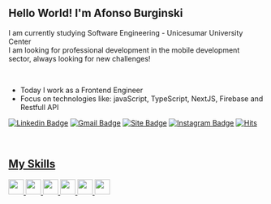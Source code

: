 ## Hello World! I'm Afonso Burginski
<!-- Apresentação -->

I am currently studying Software Engineering - Unicesumar University Center<br>
I am looking for professional development in the mobile development sector, always looking for new challenges!

<br>

- Today I work as a Frontend Engineer
- Focus on technologies like: javaScript, TypeScript, NextJS, Firebase and Restfull API

[![Linkedin Badge](https://img.shields.io/badge/-Afonso%20Burginski-6633cc?style=flat-square&logo=Linkedin&logoColor=white&link=https://www.linkedin.com/in/afonsoburginski)](https://www.linkedin.com/in/afonsoburginski) 
[![Gmail Badge](https://img.shields.io/badge/-burginskikevin@gmail.com-6633cc?style=flat-square&logo=Gmail&logoColor=white&link=mailto:burginskikevin@gmail.com)](mailto:burginskikevin@gmail.com)
[![Site Badge](https://img.shields.io/badge/-afonso.dev-6633cc?style=flat-square&logo=react&logoColor=white&labelColor=6633cc&link=https://afonsodev.com)](https://afonsodev.com)
[![Instagram Badge](https://img.shields.io/badge/-@kevin_burginski-6633cc?style=flat-square&labelColor=6633cc&logo=instagram&logoColor=white&link=https://www.instagram.com/kevin_burginski)](https://www.instagram.com/kevin_burginski)
[![Hits](https://hits.seeyoufarm.com/api/count/incr/badge.svg?url=https%3A%2F%2Fgithub.com%2Fafonsoburginski&count_bg=%236633CC&title_bg=%236633CC&icon=&icon_color=%23E7E7E7&title=View+profile&edge_flat=true)](https://hits.seeyoufarm.com)

<div align="start">
  <a href="https://github.com/afonsoburginski">

</div><br>
  
## My Skills
 
<div>
<img width="30px" src="https://cdn.jsdelivr.net/gh/devicons/devicon/icons/typescript/typescript-original.svg" />
<img width="30px" src="https://cdn.jsdelivr.net/gh/devicons/devicon/icons/javascript/javascript-original.svg" />
<img width="30px" src="https://cdn.jsdelivr.net/gh/devicons/devicon/icons/react/react-original.svg" />
<img width="30px" src="https://cdn.jsdelivr.net/gh/devicons/devicon/icons/nodejs/nodejs-original.svg" />
<img width="30px" src="https://cdn.jsdelivr.net/gh/devicons/devicon/icons/firebase/firebase-plain.svg" />
<img width="30px" src="https://cdn.jsdelivr.net/gh/devicons/devicon/icons/googlecloud/googlecloud-original.svg" />
</div>
